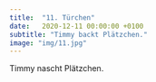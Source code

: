 ```yaml
---
title:  "11. Türchen"
date:   2020-12-11 00:00:00 +0100
subtitle: "Timmy backt Plätzchen."
image: "img/11.jpg"
---
```


Timmy nascht Plätzchen.